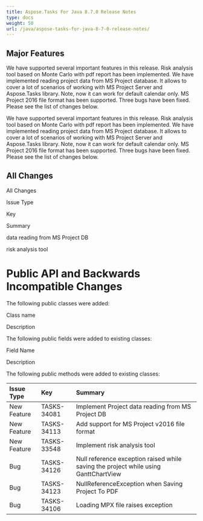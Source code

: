 ```yaml
---
title: Aspose.Tasks For Java 8.7.0 Release Notes
type: docs
weight: 50
url: /java/aspose-tasks-for-java-8-7-0-release-notes/
---
```


## **Major Features**
We have supported several important features in this release. Risk 
analysis tool based on Monte Carlo with pdf report has been implemented.
We have implemented reading project data from MS Project database. It 
allows to cover a lot of scenarios of working with MS Project Server 
and Aspose.Tasks library. Note, now it can work for default calendar 
only. MS Project 2016 file format has been supported. Three bugs have 
been fixed. Please see the list of changes below. 

We have supported several important features in this release. Risk 
analysis tool based on Monte Carlo with pdf report has been implemented.
We have implemented reading project data from MS Project database. It 
allows to cover a lot of scenarios of working with MS Project Server 
and Aspose.Tasks library. Note, now it can work for default calendar 
only. MS Project 2016 file format has been supported. Three bugs have 
been fixed. Please see the list of changes below.
## **All Changes**
All Changes

Issue Type

Key

Summary

data reading from MS Project DB

risk analysis tool
# **Public API and Backwards Incompatible Changes**
The following public classes were added:

Class name

Description

The following public fields were added to existing classes:

Field Name

Description

The following public methods were added to existing classes:

|**Issue Type** |**Key** |**Summary** |
| :- | :- | :- |
|New Feature |TASKS-34081 |Implement Project data reading from MS Project DB |
|New Feature |TASKS-34113 |Add support for MS Project v2016 file format |
|New Feature |TASKS-33548 |Implement risk analysis tool |
|Bug |TASKS-34126 |Null reference exception raised while saving the project while using GanttChartView |
|Bug |TASKS-34123 |NullReferenceException when Saving Project To PDF |
|Bug |TASKS-34106 |Loading MPX file raises exception |


